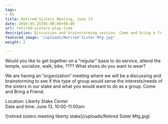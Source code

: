 ```yaml
---
tags:
- RS
title: Retired Sisters Meeting, June 13
date: 2019-05-25T05:00:00+00:00
url: retired-sisters-play-time
description: Discussion and brainstorming session. Come and bring a friend.
featured_image: "/uploads/Retired Sister Mtg.jpg"
weight: 2

---
```

Would you like to get together on a “regular” basis to do service, attend the temple, socialize, walk, bike, ???? What shoes do you want to wear?

We are having an “organization” meeting where we will be a discussing and brainstorming to see if this type of group would serve the interests/needs of the sisters in our stake and what you would want to do as a group.  Come and Bring a Friend.

Location: Liberty Stake Center  
Date and time: June 13, 10:00-11:00am

![retired sisters meeting liberty stake](/uploads/Retired Sister Mtg.jpg)